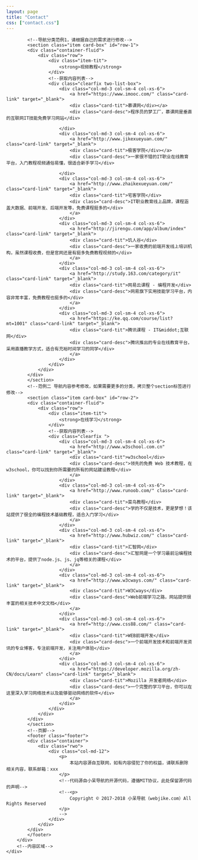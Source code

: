 ```yaml
---
layout: page
title: "Contact"
css: ["contact.css"]
---
```

<div class="col s12">
    <div class="main">
        <div class="container content-box">
      
            <!--导航分类范例1，请根据自己的需求进行修改-->
            <section class="item card-box" id="row-1">
            <div class="container-fluid">
                <div class="row">
                    <div class="item-tit">
                        <strong>视频教程</strong>
                    </div>
                    <!--获取内容列表-->
                    <div class="clearfix two-list-box">
                        <div class="col-md-3 col-sm-4 col-xs-6">
                            <a href="https://www.imooc.com/" class="card-link" target="_blank">
                            <div class="card-tit">慕课网</div></a>
                            <div class="card-desc">程序员的梦工厂，慕课网是垂直的互联网IT技能免费学习网站</div>
                            
                        </div>
                        <div class="col-md-3 col-sm-4 col-xs-6">
                            <a href="http://www.jikexueyuan.com/" class="card-link" target="_blank">
                            <div class="card-tit">极客学院</div></a>
                            <div class="card-desc">一家很不错的IT职业在线教育平台，入门教程视频通俗易懂，很适合新手学习</div>
                            
                        </div>
                        <div class="col-md-3 col-sm-4 col-xs-6">
                            <a href="http://www.zhaikexueyuan.com/" class="card-link" target="_blank">
                            <div class="card-tit">宅客学院</div>
                            <div class="card-desc">IT职业教育线上品牌，课程涵盖大数据、前端开发、后端开发等，免费课程挺多的</div>
                            </a>
                        </div>
                        <div class="col-md-3 col-sm-4 col-xs-6">
                            <a href="http://jirengu.com/app/album/index" class="card-link" target="_blank">
                            <div class="card-tit">饥人谷</div>
                            <div class="card-desc">一家收费的前端开发线上培训机构，虽然课程收费，但是官网还是有挺多免费教程视频的</div>
                            </a>
                        </div>
                        <div class="col-md-3 col-sm-4 col-xs-6">
                            <a href="http://study.163.com/category/it" class="card-link" target="_blank">
                            <div class="card-tit">网易云课程 - 编程开发</div>
                            <div class="card-desc">网易旗下实用技能学习平台，内容非常丰富，免费教程也挺多的</div>
                            </a>
                        </div>
                        <div class="col-md-3 col-sm-4 col-xs-6">
                            <a href="https://ke.qq.com/course/list?mt=1001" class="card-link" target="_blank">
                            <div class="card-tit">腾讯课程 - IT&middot;互联网</div>
                            <div class="card-desc">腾讯推出的专业在线教育平台，采用直播教学方式，适合有充裕时间学习的同学</div>
                            </a>
                        </div>
                    </div>
                </div>
            </div>
            </section>
			<!--范例二 导航内容参考修改，如果需要更多的分类，拷贝整个section标签进行修改-->
            <section class="item card-box" id="row-2">
            <div class="container-fluid">
                <div class="row">
                    <div class="item-tit">
                        <strong>在线学习</strong>
                    </div>
                    <!--获取内容列表-->
                    <div class="clearfix ">
                        <div class="col-md-3 col-sm-4 col-xs-6">
                            <a href="http://www.w3school.com.cn" class="card-link" target="_blank">
                            <div class="card-tit">w3school</div>
                            <div class="card-desc">领先的免费 Web 技术教程，在 w3school，你可以找到你所需要的所有的网站建设教程</div>
                            </a>
                        </div>
                        <div class="col-md-3 col-sm-4 col-xs-6">
                            <a href="http://www.runoob.com/" class="card-link" target="_blank">
                            <div class="card-tit">菜鸟教程</div>
                            <div class="card-desc">学的不仅是技术，更是梦想！该站提供了很全的编程技术基础教程，适合入门学习</div>
                            </a>
                        </div>
                        <div class="col-md-3 col-sm-4 col-xs-6">
                            <a href="http://www.hubwiz.com/" class="card-link" target="_blank">
                            <div class="card-tit">汇智网</div>
                            <div class="card-desc">汇智网是一个学习最前沿编程技术的平台，提供了node.js、js、jq等相关的课程</div>
                            </a>
                        </div>
                        <div class="col-md-3 col-sm-4 col-xs-6">
                            <a href="http://www.w3cways.com/" class="card-link" target="_blank">
                            <div class="card-tit">W3Cways</div>
                            <div class="card-desc">Web前端学习之路，网站提供很丰富的相关技术中文文档</div>
                            </a>
                        </div>
                        <div class="col-md-3 col-sm-4 col-xs-6">
                            <a href="http://www.css88.com/" class="card-link" target="_blank">
                            <div class="card-tit">WEB前端开发</div>
                            <div class="card-desc">一个前端开发技术和前端开发资讯的专业博客，专注前端开发，关注用户体验</div>
                            </a>
                        </div>
                        <div class="col-md-3 col-sm-4 col-xs-6">
                            <a href="https://developer.mozilla.org/zh-CN/docs/Learn" class="card-link" target="_blank">
                            <div class="card-tit">Mozilla 开发者网络</div>
                            <div class="card-desc">一个完整的学习平台，你可以在这里深入学习网络技术以及能够驱动网络的软件</div>
                            </a>
                        </div>
                    </div>
                </div>
            </div>
            </section>
            <!--页脚-->
            <footer class="footer">
            <div class="container">
                <div class="rwo">
                    <div class="col-md-12">
                        <p>
                            本站内容源自互联网，如有内容侵犯了你的权益，请联系删除相关内容，联系邮箱：xxx
                        </p>
                        <!--代码源自小呆导航的开源代码，遵循MIT协议，此处保留源代码的声明-->
                        <!--<p>
                            Copyright © 2017-2018 小呆导航（webjike.com）All Rights Reserved
                        </p>
						-->
                    </div>
                </div>
            </div>
            </footer>
        </div>
        <!--内容区域-->
    </div>
</div>
